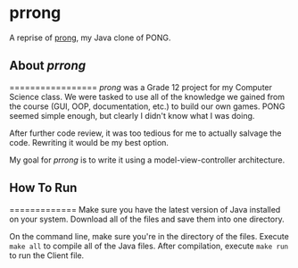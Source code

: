# prrong

A reprise of [prong][prong-link], my Java clone of PONG.

## About _prrong_
=================
_prong_ was a Grade 12 project for my Computer Science class. We were tasked to
use all of the knowledge we gained from the course (GUI, OOP, documentation,
etc.) to build our own games. PONG seemed simple enough, but clearly I didn't
know what I was doing.

After further code review, it was too tedious for me to actually salvage the
code. Rewriting it would be my best option.

My goal for _prrong_ is to write it using a model-view-controller architecture.

## How To Run
=============
Make sure you have the latest version of Java installed on your system.
Download all of the files and save them into one directory.

On the command line, make sure you're in the directory of the files. Execute `make
all` to compile all of the Java files. After compilation, execute `make run` to
run the Client file.

[prong-link]: https://github.com/dreadnoughtsix/prong

